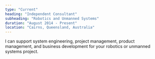 ```yaml
---
type: "Current"
heading: "Independent Consultant"
subheading: "Robotics and Unmanned Systems"
duration: "August 2014 - Present"
location: "Cairns, Queensland, Australia"
---
```


I can support system engineering, project management, product management, and business development for your robotics or unmanned systems project.
